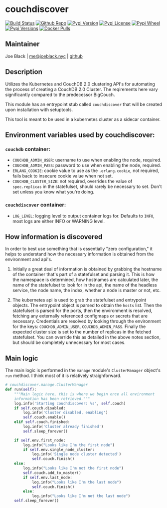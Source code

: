 # couchdiscover
[![Build Status](https://travis-ci.org/telephoneorg/couchdiscover.svg?branch=master)](https://travis-ci.org/telephoneorg/couchdiscover) [![Github Repo](https://img.shields.io/badge/contributions-welcome-brightgreen.svg?style=flat)](https://github.com/telephoneorg/couchdiscover) [![Pypi Version](https://img.shields.io/pypi/v/couchdiscover.svg)](https://pypi.python.org/pypi/couchdiscover) [![Pypi License](https://img.shields.io/pypi/l/couchdiscover.svg)](https://pypi.python.org/pypi/couchdiscover) [![Pypi Wheel](https://img.shields.io/pypi/wheel/couchdiscover.svg)](https://pypi.python.org/pypi/couchdiscover) [![Pypi Versions](https://img.shields.io/pypi/pyversions/couchdiscover.svg)](https://pypi.python.org/pypi/couchdiscover) [![Docker Pulls](https://img.shields.io/docker/pulls/telephoneorg/couchdiscover.svg)](https://hub.docker.com/r/telephoneorg/couchdiscover/)


## Maintainer
Joe Black | <me@joeblack.nyc> | [github](https://github.com/joeblackwaslike)


## Description
Utilizes the Kubernetes and CouchDB 2.0 clustering API's for automating the process of creating a CouchDB 2.0 Cluster. The reqirements here vary significantly compared to the predecessor BigCouch.

This module has an entrypoint stub called `couchdiscover` that will be created upon installation with setuptools.

This tool is meant to be used in a kubernetes cluster as a sidecar container.


## Environment variables used by couchdiscover:
### `couchdb` container:
* `COUCHDB_ADMIN_USER`: username to use when enabling the node, required.
* `COUCHDB_ADMIN_PASS`: password to use when enabling the node, required.
* `ERLANG_COOKIE`: cookie value to use as the `.erlang.cookie`, not required, fails back to insecure cookie value when not set.
* `COUCHDB_CLUSTER_SIZE`: not required, overrides the value of `spec.replicas` in the statefulset, should rarely be necessary to set. Don't set unless you know what you're doing.

### `couchdiscover` container:
* `LOG_LEVEL`: logging level to output container logs for.  Defaults to `INFO`, most logs are either INFO or WARNING level.


## How information is discovered

In order to best use something that is essentially "zero configuration," it helps to understand how the necessary information is obtained from the environment and api's.

1. Initially a great deal of information is obtained by grabbing the hostname of the container that's part of a statefulset and parsing it.  This is how the namespace is determined, how hostnames are calculated later, the name of the statefulset to look for in the api, the name of the headless service, the node name, the index, whether a node is master or not, etc.

2. The kubernetes api is used to grab the statefulset and entrypoint objects. The entrypoint object is parsed to obtain the `hosts` list.  Then the statefulset is parsed for the ports, then the environment is resolved, fetching any externally referenced configmaps or secrets that are necessary.  Credentials are resolved by looking through the environment for the keys: `COUCHDB_ADMIN_USER`, `COUCHDB_ADMIN_PASS`.  Finally the expected cluster size is set to the number of replicas in the fetched statefulset.  You can override this as detailed in the above notes section, but should be completely unnecessary for most cases.


## Main logic
The main logic is performed in the `manage` module's `ClusterManager` object's `run` method.  I think most of it is relatively straighforward.

```python
# couchdiscover.manage.ClusterManager
def run(self):
    """Main logic here, this is where we begin once all environment
    information has been retrieved."""
    log.info('Starting couchdiscover: %s', self.couch)
    if self.couch.disabled:
        log.info('Cluster disabled, enabling')
        self.couch.enable()
    elif self.couch.finished:
        log.info('Cluster already finished')
        self.sleep_forever()

    if self.env.first_node:
        log.info("Looks like I'm the first node")
        if self.env.single_node_cluster:
            log.info('Single node cluster detected')
            self.couch.finish()
    else:
        log.info("Looks like I'm not the first node")
        self.couch.add_to_master()
        if self.env.last_node:
            log.info("Looks like I'm the last node")
            self.couch.finish()
        else:
            log.info("Looks like I'm not the last node")
    self.sleep_forever()
```
